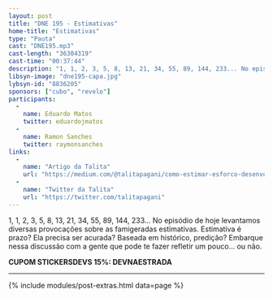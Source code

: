 ```yaml
---
layout: post
title: "DNE 195 - Estimativas"
home-title: "Estimativas"
type: "Pauta"
cast: "DNE195.mp3"
cast-length: "36304319"
cast-time: "00:37:44"
description: "1, 1, 2, 3, 5, 8, 13, 21, 34, 55, 89, 144, 233... No episódio de hoje levantamos diversas provocações sobre as famigeradas estimativas. Estimativa é prazo? Ela precisa ser acurada? Baseada em histórico, predição? Embarque nessa discussão com a gente que pode te fazer refletir um pouco... ou não."
libsyn-image: "dne195-capa.jpg"
lybsyn-id: "8836205"
sponsors: ["cubo", "revelo"]
participants:
  -
    name: Eduardo Matos
    twitter: eduardojmatos
  -
    name: Ramon Sanches
    twitter: raymonsanches
links:
  -
    name: "Artigo da Talita"
    url: "https://medium.com/@talitapagani/como-estimar-esforco-desenvolvimento-software-parte-1-2ab28c271943"
  -
    name: "Twitter da Talita"
    url: "https://twitter.com/talitapagani"
---
```


1, 1, 2, 3, 5, 8, 13, 21, 34, 55, 89, 144, 233... No episódio de hoje levantamos diversas provocações sobre as famigeradas estimativas. Estimativa é prazo? Ela precisa ser acurada? Baseada em histórico, predição? Embarque nessa discussão com a gente que pode te fazer refletir um pouco... ou não.

<strong>CUPOM STICKERSDEVS 15%: DEVNAESTRADA</strong>

---

{% include modules/post-extras.html data=page %}

